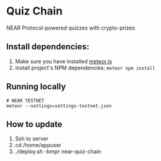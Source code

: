 # Quiz Chain

NEAR Protocol-powered quizzes with crypto-prizes

## Install dependencies:

1. Make sure you have installed [meteor.js](https://www.meteor.com/developers/install)
2. Install project's NPM dependencies: `meteor npm install`

## Running locally

```shell
# NEAR TESTNET
meteor --settings=settings-testnet.json
```

## How to update

1. Ssh to server
2. cd /home/appuser
3. ./deploy.sh -bmpr near-quiz-chain
